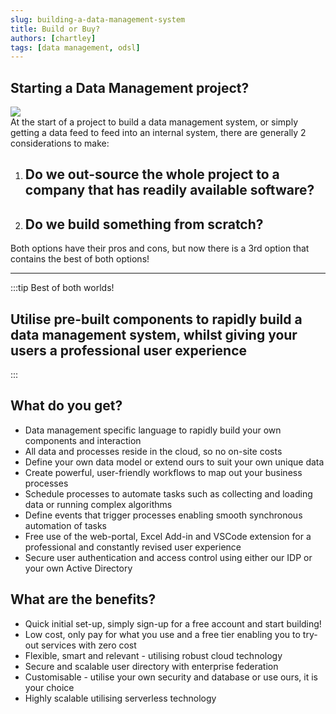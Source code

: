 ```yaml
---
slug: building-a-data-management-system
title: Build or Buy?
authors: [chartley]
tags: [data management, odsl]
---
```


## Starting a Data Management project?



<div class="row">
  <div class="column25">
    <img src="/img/decisions-2314120_640.jpg"/>
  </div>
  <div class="column75">
  At the start of a project to build a data management system, or simply getting a data feed to feed into an internal system, there are generally 2 considerations to make:
    <ol>
        <li><h2>Do we out-source the whole project to a company that has readily available software?</h2></li>
        <li><h2>Do we build something from scratch?</h2></li>
    </ol>
    Both options have their pros and cons, but now there is a 3rd option that contains the best of both options!
  </div>
</div>

<!--truncate-->

<hr/>

:::tip Best of both worlds!
## Utilise pre-built components to rapidly build a data management system, whilst giving your users a professional user experience
:::


## What do you get?

* Data management specific language to rapidly build your own components and interaction
* All data and processes reside in the cloud, so no on-site costs
* Define your own data model or extend ours to suit your own unique data
* Create powerful, user-friendly workflows to map out your business processes
* Schedule processes to automate tasks such as collecting and loading data or running complex algorithms
* Define events that trigger processes enabling smooth synchronous automation of tasks
* Free use of the web-portal, Excel Add-in and VSCode extension for a professional and constantly revised user experience
* Secure user authentication and access control using either our IDP or your own Active Directory

## What are the benefits?

* Quick initial set-up, simply sign-up for a free account and start building!
* Low cost, only pay for what you use and a free tier enabling you to try-out services with zero cost
* Flexible, smart and relevant - utilising robust cloud technology
* Secure and scalable user directory with enterprise federation
* Customisable - utilise your own security and database or use ours, it is your choice
* Highly scalable utilising serverless technology
